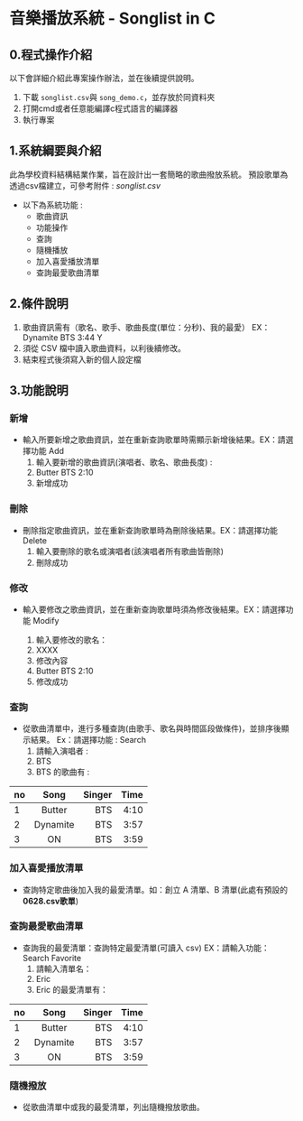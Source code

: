 # 音樂播放系統 - Songlist in C
## 0.程式操作介紹
以下會詳細介紹此專案操作辦法，並在後續提供說明。
1. 下載 `songlist.csv`與 `song_demo.c`，並存放於同資料夾
2. 打開cmd或者任意能編譯c程式語言的編譯器
3. 執行專案


## 1.系統綱要與介紹

此為學校資料結構結業作業，旨在設計出一套簡略的歌曲撥放系統。
預設歌單為透過csv檔建立，可參考附件 : *songlist.csv*
* 以下為系統功能 :
	* 歌曲資訊
	* 功能操作
	* 查詢
	* 隨機播放
	* 加入喜愛播放清單
	* 查詢最愛歌曲清單


## 2.條件說明

1. 歌曲資訊需有（歌名、歌手、歌曲長度(單位：分秒)、我的最愛）   EX：Dynamite BTS 3:44 Y
2. 須從 CSV 檔中讀入歌曲資料，以利後續修改。
3. 結束程式後須寫入新的個人設定檔


## 3.功能說明
### 新增
* 輸入所要新增之歌曲資訊，並在重新查詢歌單時需顯示新增後結果。EX：請選擇功能  Add
    1. 輸入要新增的歌曲資訊(演唱者、歌名、歌曲長度) : 
    2. Butter BTS 2:10
    3. 新增成功

### 刪除
* 刪除指定歌曲資訊，並在重新查詢歌單時為刪除後結果。EX：請選擇功能 Delete 
    1. 輸入要刪除的歌名或演唱者(該演唱者所有歌曲皆刪除)
    2. 刪除成功

### 修改
* 輸入要修改之歌曲資訊，並在重新查詢歌單時須為修改後結果。EX：請選擇功能 Modify 

    1. 輸入要修改的歌名：
    2. XXXX
    3. 修改內容
    4. Butter BTS 2:10
    5. 修改成功
    
    
### 查詢
* 從歌曲清單中，進行多種查詢(由歌手、歌名與時間區段做條件)，並排序後顯示結果。
Ex：請選擇功能 : Search 
    1. 請輸入演唱者 : 
    2. BTS 
    3. BTS 的歌曲有 :
    
| **no** | **Song** | **Singer** | **Time** |
|-------|:-----:|------:|------:|
| 1   |   Butter   |  BTS | 4:10 |
| 2   |  Dynamite  |  BTS | 3:57 |
| 3   |     ON     |  BTS | 3:59 |
### 加入喜愛播放清單
* 查詢特定歌曲後加入我的最愛清單。如：創立 A 清單、B 清單(此處有預設的 **0628.csv歌單**)

### 查詢最愛歌曲清單
* 查詢我的最愛清單：查詢特定最愛清單(可讀入 csv)
EX：請輸入功能： Search Favorite
    1. 請輸入清單名：
    2. Eric
    3. Eric 的最愛清單有：
    
| **no** | **Song** | **Singer** | **Time** |
|-------|:-----:|------:|------:|
| 1   |   Butter   |  BTS | 4:10 |
| 2   |  Dynamite  |  BTS | 3:57 |
| 3   |     ON     |  BTS | 3:59 |

### 隨機撥放
* 從歌曲清單中或我的最愛清單，列出隨機撥放歌曲。

